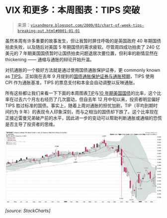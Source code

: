 <!--yml

类别：未分类

日期：2024-05-18 17:53:54

-->

# VIX 和更多：本周图表：TIPS 突破

> 来源：[`vixandmore.blogspot.com/2009/03/chart-of-week-tips-breaking-out.html#0001-01-01`](http://vixandmore.blogspot.com/2009/03/chart-of-week-tips-breaking-out.html#0001-01-01)

虽然本周有许多重要的故事发生，但让我暂时屏住呼吸的是英国政府 40 年期国债拍卖失败，以及随后对美国 5 年期国债的需求疲软。尽管周四成功拍卖了 240 亿美元的 7 年期美国国债暂时让国债拍卖问题退居次要位置，但利率的剧情显然在 thickening —— 通缩与通胀的辩论开始升温。

对抗通胀的一个极好方法就是通过使用国债通胀保护证券，更 commonly known as [TIPS](http://vixandmore.blogspot.com/search/label/TIPS)。正如我在去年 9 月提到的[国债通胀保护证券与通胀预期](http://vixandmore.blogspot.com/2008/09/treasury-inflation-protected-securities.html)，TIPS 使用 CPI 作为通胀基准，TIPS 的票息支付和本金会自动调整以反映通胀。

所有这些都让我们来看一下下面的本周图表[TIP](http://vixandmore.blogspot.com/search/label/TIP)与[10 年期美国国债](http://vixandmore.blogspot.com/search/label/10%20Year%20Treasury%20Note)的比率，这个比率在过去六个月左右经历了几次震动，但自去年 12 月中旬以来，投资者明显偏好 TIPS 胜过标准的国债。事实上，随着上周对通胀的担忧加剧，TIP（平均到期时间约为 9 年）的表现令人印象深刻，而与之相当的国债却下跌了。这个比率现在正接近雷曼兄弟破产前的水平，因此进一步的变动可以帮助判断通胀或通缩的恐慌是否主导了投资者的思维。

![](img/67506c49b605b6353c9a7da96c012d6e.png)

*[source: StockCharts]*
